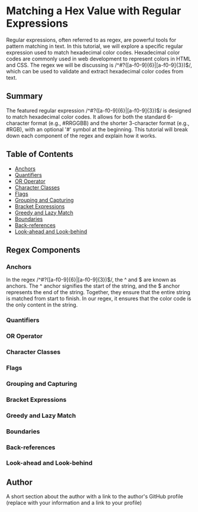 #  Matching a Hex Value with Regular Expressions

Regular expressions, often referred to as regex, are powerful tools for pattern matching in text. In this tutorial, we will explore a specific regular expression used to match hexadecimal color codes. Hexadecimal color codes are commonly used in web development to represent colors in HTML and CSS. The regex we will be discussing is /^#?([a-f0-9]{6}|[a-f0-9]{3})$/, which can be used to validate and extract hexadecimal color codes from text.

## Summary

The featured regular expression /^#?([a-f0-9]{6}|[a-f0-9]{3})$/ is designed to match hexadecimal color codes. It allows for both the standard 6-character format (e.g., #RRGGBB) and the shorter 3-character format (e.g., #RGB), with an optional '#' symbol at the beginning. This tutorial will break down each component of the regex and explain how it works.

## Table of Contents

- [Anchors](#anchors)
- [Quantifiers](#quantifiers)
- [OR Operator](#or-operator)
- [Character Classes](#character-classes)
- [Flags](#flags)
- [Grouping and Capturing](#grouping-and-capturing)
- [Bracket Expressions](#bracket-expressions)
- [Greedy and Lazy Match](#greedy-and-lazy-match)
- [Boundaries](#boundaries)
- [Back-references](#back-references)
- [Look-ahead and Look-behind](#look-ahead-and-look-behind)

## Regex Components

### Anchors
In the regex /^#?([a-f0-9]{6}|[a-f0-9]{3})$/, the ^ and $ are known as anchors. The ^ anchor signifies the start of the string, and the $ anchor represents the end of the string. Together, they ensure that the entire string is matched from start to finish. In our regex, it ensures that the color code is the only content in the string.

### Quantifiers

### OR Operator

### Character Classes

### Flags

### Grouping and Capturing

### Bracket Expressions

### Greedy and Lazy Match

### Boundaries

### Back-references

### Look-ahead and Look-behind

## Author

A short section about the author with a link to the author's GitHub profile (replace with your information and a link to your profile)
